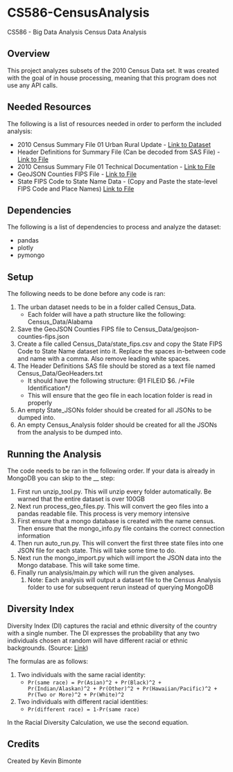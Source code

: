 # CS586-CensusAnalysis
CS586 - Big Data Analysis Census Data Analysis

## Overview
This project analyzes subsets of the 2010 Census Data set. It was created with the goal of in house processing, 
meaning that this program does not use any API calls.

## Needed Resources
The following is a list of resources needed in order to perform the included analysis:

- 2010 Census Summary File 01 Urban Rural Update - [Link to Dataset](https://www2.census.gov/census_2010/04-Summary_File_1/Urban_Rural_Update/)
- Header Definitions for Summary File (Can be decoded from SAS File) - [Link to File](https://www2.census.gov/census_2010/01-Redistricting_File--PL_94-171/pl_geohd_2010.sas)
- 2010 Census Summary File 01 Technical Documentation - [Link to File](https://www.census.gov/prod/cen2010/doc/sf1.pdf)
- GeoJSON Counties FIPS File - [Link to File](https://raw.githubusercontent.com/plotly/datasets/master/geojson-counties-fips.json)
- State FIPS Code to State Name Data - (Copy and Paste the state-level FIPS Code and Place Names) [Link to File](https://transition.fcc.gov/oet/info/maps/census/fips/fips.txt#:~:text=FIPS%20codes%20are%20numbers%20which,to%20which%20the%20county%20belongs.)

## Dependencies
The following is a list of dependencies to process and analyze the dataset:

- pandas
- plotly
- pymongo

## Setup
The following needs to be done before any code is ran:

1. The urban dataset needs to be in a folder called Census_Data.
    - Each folder will have a path structure like the following: Census_Data/Alabama
2. Save the GeoJSON Counties FIPS file to Census_Data/geojson-counties-fips.json
3. Create a file called Census_Data/state_fips.csv and copy the State FIPS Code to State Name dataset into it. Replace the spaces in-between code and name with a comma. Also remove leading white spaces. 
3. The Header Definitions SAS file should be stored as a text file named Census_Data/GeoHeaders.txt
    - It should have the following structure: @1 FILEID $6. /\*File Identification*/
    - This will ensure that the geo file in each location folder is read in properly
4. An empty State_JSONs folder should be created for all JSONs to be dumped into.
5. An empty Census_Analysis folder should be created for all the JSONs from the analysis to be dumped into.

## Running the Analysis
The code needs to be ran in the following order. If your data is already in MongoDB you can skip to the __ step:

1. First run unzip_tool.py. This will unzip every folder automatically. Be warned that the entire dataset is over 100GB
2. Next run process_geo_files.py. This will convert the geo files into a pandas readable file. This process is very memory intensive
3. First ensure that a mongo database is created with the name census. Then ensure that the mongo_info.py file contains the correct connection information
5. Then run auto_run.py. This will convert the first three state files into one JSON file for each state. This will take some time to do.
6. Next run the mongo_import.py which will import the JSON data into the Mongo database. This will take some time.
7. Finally run analysis/main.py which will run the given analyses. 
    1. Note: Each analysis will output a dataset file to the Census Analysis folder to use for subsequent rerun instead of querying MongoDB
    
## Diversity Index
Diversity Index (DI) captures the racial and ethnic diversity of the country with a single number. 
The DI expresses the probability that any two individuals chosen at random will have different racial or ethnic backgrounds. (Source: [Link](https://diversity.missouristate.edu/DiversityIndex.htm))

The formulas are as follows:

1. Two individuals with the same racial identity:
    - `Pr(same race) = Pr(Asian)^2 + Pr(Black)^2 + Pr(Indian/Alaskan)^2 + Pr(Other)^2 + Pr(Hawaiian/Pacific)^2 + Pr(Two or More)^2 + Pr(White)^2`
2. Two individuals with different racial identities:
    - `Pr(different race) = 1-Pr(same race)`
    
In the Racial Diversity Calculation, we use the second equation.

## Credits
Created by Kevin Bimonte